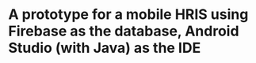 # A prototype for a mobile HRIS using Firebase as the database, Android Studio (with Java) as the IDE



